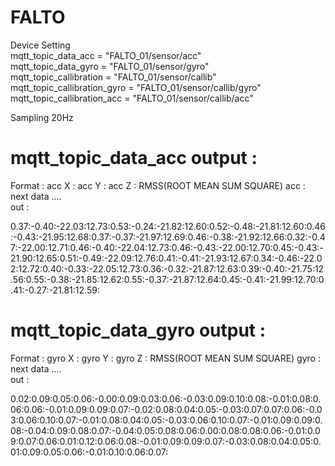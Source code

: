 # FALTO

Device Setting <br />
mqtt_topic_data_acc = "FALTO_01/sensor/acc" <br/>
mqtt_topic_data_gyro = "FALTO_01/sensor/gyro" <br/>
mqtt_topic_callibration = "FALTO_01/sensor/callib" <br/>
mqtt_topic_callibration_gyro = "FALTO_01/sensor/callib/gyro" <br/>
mqtt_topic_callibration_acc = "FALTO_01/sensor/callib/acc" <br/>

Sampling 20Hz

# mqtt_topic_data_acc output :
Format : acc X : acc Y : acc Z : RMSS(ROOT MEAN SUM SQUARE) acc : next data .... <br/>
out : 

0.37:-0.40:-22.03:12.73:0.53:-0.24:-21.82:12.60:0.52:-0.48:-21.81:12.60:0.46:-0.43:-21.95:12.68:0.37:-0.37:-21.97:12.69:0.46:-0.38:-21.92:12.66:0.32:-0.47:-22.00:12.71:0.46:-0.40:-22.04:12.73:0.46:-0.43:-22.00:12.70:0.45:-0.43:-21.90:12.65:0.51:-0.49:-22.09:12.76:0.41:-0.41:-21.93:12.67:0.34:-0.46:-22.02:12.72:0.40:-0.33:-22.05:12.73:0.36:-0.32:-21.87:12.63:0.39:-0.40:-21.75:12.56:0.55:-0.38:-21.85:12.62:0.55:-0.37:-21.87:12.64:0.45:-0.41:-21.99:12.70:0.41:-0.27:-21.81:12.59:

# mqtt_topic_data_gyro output :
Format : gyro X : gyro Y : gyro Z : RMSS(ROOT MEAN SUM SQUARE) gyro : next data .... <br/>
out :

0.02:0.09:0.05:0.06:-0.00:0.09:0.03:0.06:-0.03:0.09:0.10:0.08:-0.01:0.08:0.06:0.06:-0.01:0.09:0.09:0.07:-0.02:0.08:0.04:0.05:-0.03:0.07:0.07:0.06:-0.03:0.06:0.10:0.07:-0.01:0.08:0.04:0.05:-0.03:0.06:0.10:0.07:-0.01:0.09:0.09:0.08:-0.04:0.09:0.08:0.07:-0.04:0.05:0.08:0.06:0.00:0.08:0.08:0.06:-0.01:0.09:0.07:0.06:0.01:0.12:0.06:0.08:-0.01:0.09:0.09:0.07:-0.03:0.08:0.04:0.05:0.01:0.09:0.05:0.06:-0.01:0.10:0.06:0.07:
